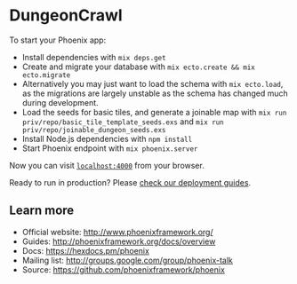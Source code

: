 # DungeonCrawl

To start your Phoenix app:

  * Install dependencies with `mix deps.get`
  * Create and migrate your database with `mix ecto.create && mix ecto.migrate`
  * Alternatively you may just want to load the schema with `mix ecto.load`, as the migrations are largely unstable as the schema has changed much during development.
  * Load the seeds for basic tiles, and generate a joinable map with `mix run priv/repo/basic_tile_template_seeds.exs` and `mix run priv/repo/joinable_dungeon_seeds.exs`
  * Install Node.js dependencies with `npm install`
  * Start Phoenix endpoint with `mix phoenix.server`

Now you can visit [`localhost:4000`](http://localhost:4000) from your browser.

Ready to run in production? Please [check our deployment guides](http://www.phoenixframework.org/docs/deployment).

## Learn more

  * Official website: http://www.phoenixframework.org/
  * Guides: http://phoenixframework.org/docs/overview
  * Docs: https://hexdocs.pm/phoenix
  * Mailing list: http://groups.google.com/group/phoenix-talk
  * Source: https://github.com/phoenixframework/phoenix
